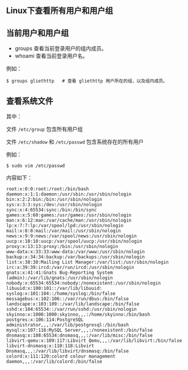 
Linux下查看所有用户和用户组
----------------------------

## 当前用户和用户组 ##

* groups 查看当前登录用户的组内成员。
* whoami 查看当前登录用户名。

例如：

    $ groups gliethttp   # 查看 gliethttp 用户所在的组，以及组内成员。

## 查看系统文件 ##

其中：

文件 `/etc/group` 包含所有用户组

文件 `/etc/shadow` 和 `/etc/passwd` 包含系统存在的所有用户

例如：

    $ sudo vim /etc/passwd

内容如下：

    root:x:0:0:root:/root:/bin/bash
    daemon:x:1:1:daemon:/usr/sbin:/usr/sbin/nologin
    bin:x:2:2:bin:/bin:/usr/sbin/nologin
    sys:x:3:3:sys:/dev:/usr/sbin/nologin
    sync:x:4:65534:sync:/bin:/bin/sync
    games:x:5:60:games:/usr/games:/usr/sbin/nologin
    man:x:6:12:man:/var/cache/man:/usr/sbin/nologin
    lp:x:7:7:lp:/var/spool/lpd:/usr/sbin/nologin
    mail:x:8:8:mail:/var/mail:/usr/sbin/nologin
    news:x:9:9:news:/var/spool/news:/usr/sbin/nologin
    uucp:x:10:10:uucp:/var/spool/uucp:/usr/sbin/nologin
    proxy:x:13:13:proxy:/bin:/usr/sbin/nologin
    www-data:x:33:33:www-data:/var/www:/usr/sbin/nologin
    backup:x:34:34:backup:/var/backups:/usr/sbin/nologin
    list:x:38:38:Mailing List Manager:/var/list:/usr/sbin/nologin
    irc:x:39:39:ircd:/var/run/ircd:/usr/sbin/nologin
    gnats:x:41:41:Gnats Bug-Reporting System (admin):/var/lib/gnats:/usr/sbin/nologin
    nobody:x:65534:65534:nobody:/nonexistent:/usr/sbin/nologin
    libuuid:x:100:101::/var/lib/libuuid:
    syslog:x:101:104::/home/syslog:/bin/false
    messagebus:x:102:106::/var/run/dbus:/bin/false
    landscape:x:103:109::/var/lib/landscape:/bin/false
    sshd:x:104:65534::/var/run/sshd:/usr/sbin/nologin
    skyinno:x:1000:1000:skyinno,,,:/home/skyinno:/bin/bash
    postgres:x:106:114:PostgreSQL administrator,,,:/var/lib/postgresql:/bin/bash
    mysql:x:107:116:MySQL Server,,,:/nonexistent:/bin/false
    dnsmasq:x:108:65534:dnsmasq,,,:/var/lib/misc:/bin/false
    libvirt-qemu:x:109:117:Libvirt Qemu,,,:/var/lib/libvirt:/bin/false
    libvirt-dnsmasq:x:110:118:Libvirt Dnsmasq,,,:/var/lib/libvirt/dnsmasq:/bin/false
    colord:x:111:120:colord colour management daemon,,,:/var/lib/colord:/bin/false